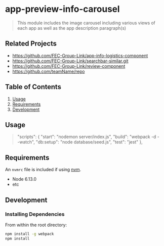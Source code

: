# app-preview-info-carousel

> This module includes the image carousel including various views of each app as well as the app description paragraph(s)

## Related Projects

  - https://github.com/FEC-Group-Link/app-info-logistics-component
  - https://github.com/FEC-Group-Link/searchbar-similar.git
  - https://github.com/FEC-Group-Link/review-component
  - https://github.com/teamName/repo

## Table of Contents

1. [Usage](#Usage)
1. [Requirements](#requirements)
1. [Development](#development)

## Usage

>   "scripts": {
    "start": "nodemon server/index.js",
    "build": "webpack -d --watch",
    "db:setup": "node database/seed.js",
    "test": "jest"
  },

## Requirements

An `nvmrc` file is included if using [nvm](https://github.com/creationix/nvm).

- Node 6.13.0
- etc

## Development

### Installing Dependencies

From within the root directory:

```sh
npm install -g webpack
npm install
```